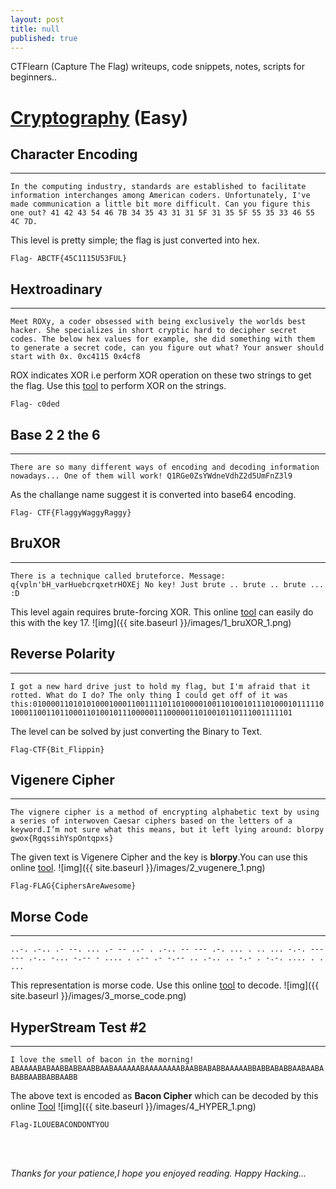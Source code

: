 ```yaml
---
layout: post
title: null
published: true
---
```

CTFlearn (Capture The Flag) writeups, code snippets, notes, scripts for beginners..

# <u>Cryptography</u> (Easy)

## Character Encoding
---
`In the computing industry, standards are established to facilitate information interchanges among American coders. Unfortunately, I've made communication a little bit more difficult. Can you figure this one out? 41 42 43 54 46 7B 34 35 43 31 31 5F 31 35 5F 55 35 33 46 55 4C 7D.`

This level is pretty simple; the flag is just converted into hex.

``` Flag- ABCTF{45C1115U53FUL} ```

## Hextroadinary
---
`Meet ROXy, a coder obsessed with being exclusively the worlds best hacker. She specializes in short cryptic hard to decipher secret codes. The below hex values for example, she did something with them to generate a secret code, can you figure out what? Your answer should start with 0x.
0xc4115 0x4cf8`

ROX indicates XOR i.e perform XOR operation on these two strings to get the flag.
Use this [tool](https://xor.pw/) to perform XOR on the strings.

```Flag- c0ded ```

## Base 2 2 the 6
---
`There are so many different ways of encoding and decoding information nowadays... One of them will work! Q1RGe0ZsYWdneVdhZ2d5UmFnZ3l9`

As the challange name suggest it is converted into base64 encoding.

```Flag- CTF{FlaggyWaggyRaggy}```
## BruXOR
---
`There is a technique called bruteforce. Message: q{vpln'bH_varHuebcrqxetrHOXEj No key! Just brute .. brute .. brute ... :D`

This level again requires brute-forcing XOR. This online [tool](https://gchq.github.io/CyberChef/) can easily do this with the key 17.
![img]({{ site.baseurl }}/images/1_bruXOR_1.png)


## Reverse Polarity
---
`I got a new hard drive just to hold my flag, but I'm afraid that it rotted. What do I do? The only thing I could get off of it was this:01000011010101000100011001111011010000100110100101110100010111110`
`100011001101100011010010111000001110000011010010110111001111101`


The level can be solved by just converting the Binary to Text.

``` Flag-CTF{Bit_Flippin} ```

## Vigenere Cipher
---
`The vignere cipher is a method of encrypting alphabetic text by using a series of interwoven Caesar ciphers based on the letters of a keyword.I’m not sure what this means, but it left lying around: blorpy
gwox{RgqssihYspOntqpxs}`

The given text is Vigenere Cipher and the key is **blorpy**.You can use this online [tool](https://www.dcode.fr/vigenere-cipher).
![img]({{ site.baseurl }}/images/2_vugenere_1.png)

```Flag-FLAG{CiphersAreAwesome}```

## Morse Code
---
`..-. .-.. .- --. ... .- -- ..- . .-.. -- --- .-. ... . .. ... -.-. --- --- .-.. -... -.-- - .... . .-- .- -.-- .. .-.. .. -.- . -.-. .... . . ...`

This representation is morse code. Use this online [tool](https://gchq.github.io/CyberChef/) to decode.
![img]({{ site.baseurl }}/images/3_morse_code.png)

## HyperStream Test #2
---
`I love the smell of bacon in the morning! ABAAAABABAABBABBAABBAABAAAAAABAAAAAAAABAABBABABBAAAAABBABBABABBAABAABABABBAABBABBAABB`

The above text is encoded as **Bacon Cipher** which can be decoded by this online [Tool](https://gchq.github.io/CyberChef/)
![img]({{ site.baseurl }}/images/4_HYPER_1.png)

```Flag-ILOUEBACONDONTYOU```

<br>
<br>

<i>Thanks for your patience,I hope you enjoyed reading. Happy Hacking... </i>

